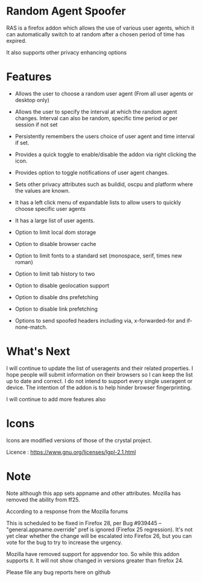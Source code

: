 # Random Agent Spoofer #


RAS is a firefox addon which allows the use of various user agents, which it can
automatically switch to at random after a chosen period of time has expired.

It also supports other privacy enhancing options


# Features #

- Allows the user to choose a random user agent (From all user agents or desktop only)  

- Allows the user to specify the interval at which the random agent changes.
  Interval can also be random, specific time period or per session if not set

- Persistently remembers the users choice of user agent and time interval if set.

- Provides a quick toggle to enable/disable the addon via right clicking the
  icon.

- Provides option to toggle notifications of user agent changes. 

- Sets other privacy attributes such as buildid, oscpu and platform where the
  values are known.

- It has a left click menu of expandable lists to allow users to quickly choose
  specific user agents

- It has a large list of user agents.

- Option to limit local dom storage

- Option to disable browser cache

- Option to limit fonts to a standard set (monospace, serif, times new roman)

- Option to limit tab history to two

- Option to disable geolocation support

- Option to disable dns prefetching

- Option to disable link prefetching

- Options to send spoofed headers including  via, x-forwarded-for and if-none-match.
 

# What's Next #

I will continue to update the list of useragents and their related properties. 
I hope people will submit information on their browsers so I can keep the list 
up to date and correct. I do not intend to support every single useragent or 
device. The intention of the addon is to help hinder browser fingerprinting.

I will continue to add more features also

# Icons #

Icons are modified versions of those of the crystal project.

Licence : https://www.gnu.org/licenses/lgpl-2.1.html

# Note #

Note although this app sets appname and other attributes. Mozilla has removed
the ability from ff25. 

According to a response from the Mozilla forums

This is scheduled to be fixed in Firefox 28, per Bug #939445 –
"general.appname.override" pref is ignored (Firefox 25 regression). It's not yet
clear whether the change will be escalated into Firefox 26, but you can vote for
the bug to try to increase the urgency.

Mozilla have removed support for appvendor too. So while this addon supports it.
It will not show changed in versions greater than firefox 24.

Please file any bug reports here on github
